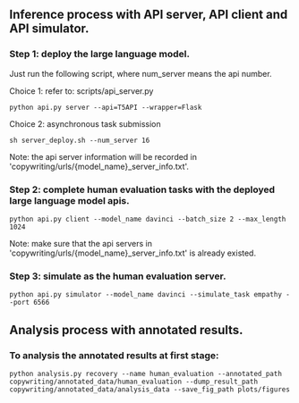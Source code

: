 ## Inference process with API server, API client and API simulator.

### Step 1: deploy the large language model.
Just run the following script, where num_server means the api number.

Choice 1: refer to: scripts/api_server.py
```
python api.py server --api=T5API --wrapper=Flask
```
Choice 2: asynchronous task submission
```
sh server_deploy.sh --num_server 16
```

Note: the api server information will be recorded in 'copywriting/urls/{model_name}_server_info.txt'.

### Step 2: complete human evaluation tasks with the deployed large language model apis.
```
python api.py client --model_name davinci --batch_size 2 --max_length 1024
```

Note: make sure that the api servers in 'copywriting/urls/{model_name}_server_info.txt' is already existed.

### Step 3: simulate as the human evaluation server.
```
python api.py simulator --model_name davinci --simulate_task empathy --port 6566
```

## Analysis process with annotated results.

### To analysis the annotated results at first stage:
```
python analysis.py recovery --name human_evaluation --annotated_path copywriting/annotated_data/human_evaluation --dump_result_path copywriting/annotated_data/analysis_data --save_fig_path plots/figures
```